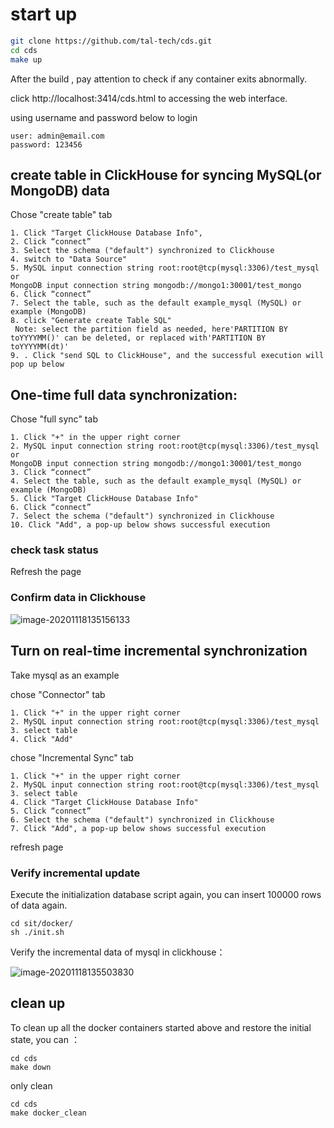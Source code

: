 # start up

```bash
git clone https://github.com/tal-tech/cds.git
cd cds
make up
```

After the build , pay attention to check if any container exits abnormally.

click http://localhost:3414/cds.html to accessing the web interface.


using username and password below to login
```
user: admin@email.com
password: 123456
```
## create table in ClickHouse for syncing MySQL(or MongoDB) data

Chose "create table" tab

```
1. Click "Target ClickHouse Database Info",
2. Click “connect”
3. Select the schema ("default") synchronized to Clickhouse
4. switch to "Data Source" 
5. MySQL input connection string root:root@tcp(mysql:3306)/test_mysql
or
MongoDB input connection string mongodb://mongo1:30001/test_mongo
6. Click “connect”
7. Select the table, such as the default example_mysql (MySQL) or example (MongoDB)
8. click "Generate create Table SQL" 
 Note: select the partition field as needed, here'PARTITION BY toYYYYMM()' can be deleted, or replaced with'PARTITION BY toYYYYMM(dt)'
9. . Click "send SQL to ClickHouse", and the successful execution will pop up below
```


## One-time full data synchronization:
Chose "full sync" tab
```
1. Click "+" in the upper right corner
2. MySQL input connection string root:root@tcp(mysql:3306)/test_mysql
or
MongoDB input connection string mongodb://mongo1:30001/test_mongo
3. Click “connect”
4. Select the table, such as the default example_mysql (MySQL) or example (MongoDB)
5. Click "Target ClickHouse Database Info"
6. Click “connect”
7. Select the schema ("default") synchronized in Clickhouse
10. Click "Add", a pop-up below shows successful execution
```


### check task status
Refresh the page 


### Confirm data in Clickhouse

![image-20201118135156133](image-20201118135156133.png)

## Turn on real-time incremental synchronization

Take mysql as an example

chose "Connector" tab
```
1. Click "+" in the upper right corner
2. MySQL input connection string root:root@tcp(mysql:3306)/test_mysql
3. select table 
4. Click "Add"
```
chose "Incremental Sync" tab

```
1. Click "+" in the upper right corner
2. MySQL input connection string root:root@tcp(mysql:3306)/test_mysql
3. select table 
4. Click "Target ClickHouse Database Info"
5. Click “connect”
6. Select the schema ("default") synchronized in Clickhouse
7. Click "Add", a pop-up below shows successful execution
```
refresh page

### Verify incremental update
Execute the initialization database script again, you can insert 100000 rows of data again.

```
cd sit/docker/
sh ./init.sh
```

Verify the incremental data of mysql in clickhouse：

![image-20201118135503830](image-20201118135503830.png)

## clean up
To clean up all the docker containers started above and restore the initial state, you can ：

```
cd cds
make down
```

only clean 

```
cd cds
make docker_clean
```
